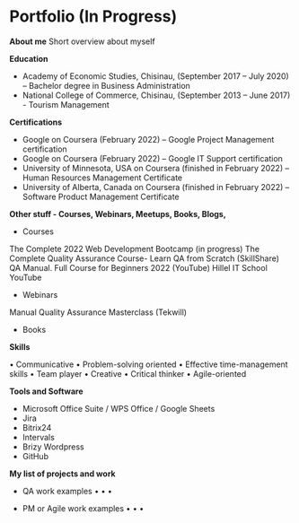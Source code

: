 # Portfolio (In Progress)


**About me**
Short overview about myself 


**Education**

* Academy of Economic Studies, Chisinau, (September 2017 – July 2020) – Bachelor degree in Business Administration 
* National College of Commerce, Chisinau, (September 2013 – June 2017) - Tourism Management


**Certifications**

* Google on Coursera (February 2022) – Google Project Management certification
* Google on Coursera (February 2022) – Google IT Support certification
* University of Minnesota, USA on Coursera (finished in February 2022) – Human Resources Management Certificate
* University of Alberta, Canada on Coursera (finished in February 2022) – Software Product Management Certificate


**Other stuff - Courses, Webinars, Meetups, Books, Blogs,**

* Courses

The Complete 2022 Web Development Bootcamp (in progress)
The Complete Quality Assurance Course- Learn QA from Scratch (SkillShare)
QA Manual. Full Course for Beginners 2022 (YouTube)
Hillel IT School YouTube

* Webinars

Manual Quality Assurance Masterclass (Tekwill)

* Books


**Skills**

•	Communicative 
•	Problem-solving oriented 
•	Effective time-management skills
•	Team player 
•	Creative 
•	Critical thinker 
•	Agile-oriented


**Tools and Software**

* Microsoft Office Suite / WPS Office / Google Sheets
* Jira 
* Bitrix24 
* Intervals 
* Brizy Wordpress
* GitHub

**My list of projects and work**

* QA work examples
•
•
•

* PM or Agile work examples
•
•
•
